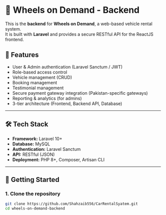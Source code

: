 # 🚗 Wheels on Demand - Backend

This is the **backend** for **Wheels on Demand**, a web-based vehicle rental system.  
It is built with **Laravel** and provides a secure RESTful API for the ReactJS frontend.  

## 📌 Features
- User & Admin authentication (Laravel Sanctum / JWT)
- Role-based access control
- Vehicle management (CRUD)
- Booking management
- Testimonial management
- Secure payment gateway integration (Pakistan-specific gateways)
- Reporting & analytics (for admins)
- 3-tier architecture (Frontend, Backend API, Database)

---

## 🛠️ Tech Stack
- **Framework:** Laravel 10+
- **Database:** MySQL
- **Authentication:** Laravel Sanctum
- **API:** RESTful (JSON)
- **Deployment:** PHP 8+, Composer, Artisan CLI

---

## 🚀 Getting Started

### 1. Clone the repository
```bash
git clone https://github.com/Shahzaib556/CarRentalSyatem.git
cd wheels-on-demand-backend
